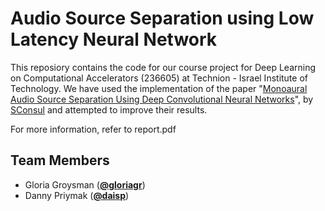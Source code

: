 # Audio Source Separation using Low Latency Neural Network
This reposiory contains the code for our course project for Deep Learning on Computational Accelerators (236605) at Technion - Israel Institute of Technology.
We have used the implementation of the paper "[Monoaural Audio Source Separation Using Deep
Convolutional Neural Networks](https://pdfs.semanticscholar.org/fede/f8eedef76692d805a6a3380159a95b79b4de.pdf)",
by [SConsul](https://github.com/SConsul/audio-source-separation) and attempted to improve their results.

For more information, refer to report.pdf

## Team Members
*   Gloria Groysman ([**@gloriagr**](https://github.com/gloriagr))
*   Danny Priymak ([**@daisp**](https://github.com/daisp))
